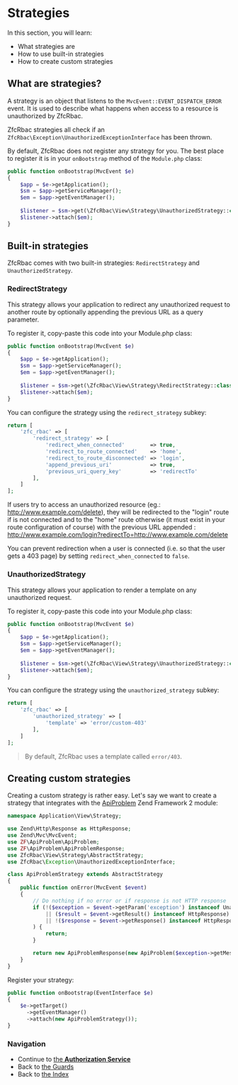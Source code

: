 # Strategies

In this section, you will learn:

* What strategies are
* How to use built-in strategies
* How to create custom strategies

## What are strategies?

A strategy is an object that listens to the `MvcEvent::EVENT_DISPATCH_ERROR` event. It is used to describe what
happens when access to a resource is unauthorized by ZfcRbac.

ZfcRbac strategies all check if an `ZfcRbac\Exception\UnauthorizedExceptionInterface` has been thrown.

By default, ZfcRbac does not register any strategy for you. The best place to register it is in your `onBootstrap`
method of the `Module.php` class:

```php
public function onBootstrap(MvcEvent $e)
{
    $app = $e->getApplication();
    $sm = $app->getServiceManager();
    $em = $app->getEventManager();
    
    $listener = $sm->get(\ZfcRbac\View\Strategy\UnauthorizedStrategy::class);
    $listener->attach($em);
}
```

## Built-in strategies

ZfcRbac comes with two built-in strategies: `RedirectStrategy` and `UnauthorizedStrategy`.

### RedirectStrategy

This strategy allows your application to redirect any unauthorized request to another route by optionally appending the previous
URL as a query parameter.

To register it, copy-paste this code into your Module.php class:

```php
public function onBootstrap(MvcEvent $e)
{
    $app = $e->getApplication();
    $sm = $app->getServiceManager();
    $em = $app->getEventManager();
    
    $listener = $sm->get(\ZfcRbac\View\Strategy\RedirectStrategy::class);
    $listener->attach($em);
}
```

You can configure the strategy using the `redirect_strategy` subkey:

```php
return [
    'zfc_rbac' => [
        'redirect_strategy' => [
            'redirect_when_connected'        => true,
            'redirect_to_route_connected'    => 'home',
            'redirect_to_route_disconnected' => 'login',
            'append_previous_uri'            => true,
            'previous_uri_query_key'         => 'redirectTo'
        ],
    ]
];
```

If users try to access an unauthorized resource (eg.: http://www.example.com/delete), they will be
redirected to the "login" route if is not connected and to the "home" route otherwise (it must exist in your route configuration
of course) with the previous URL appended : http://www.example.com/login?redirectTo=http://www.example.com/delete

You can prevent redirection when a user is connected (i.e. so that the user gets a 403 page) by setting `redirect_when_connected` to `false`.

### UnauthorizedStrategy

This strategy allows your application to render a template on any unauthorized request.

To register it, copy-paste this code into your Module.php class:

```php
public function onBootstrap(MvcEvent $e)
{
    $app = $e->getApplication();
    $sm = $app->getServiceManager();
    $em = $app->getEventManager();
    
    $listener = $sm->get(\ZfcRbac\View\Strategy\UnauthorizedStrategy::class);
    $listener->attach($em);
}
```

You can configure the strategy using the `unauthorized_strategy` subkey:

```php
return [
    'zfc_rbac' => [
        'unauthorized_strategy' => [
            'template' => 'error/custom-403'
        ],
    ]
];
```

> By default, ZfcRbac uses a template called `error/403`.

## Creating custom strategies

Creating a custom strategy is rather easy. Let's say we want to create a strategy that integrates with
the [ApiProblem](https://github.com/zfcampus/zf-api-problem) Zend Framework 2 module:

```php
namespace Application\View\Strategy;

use Zend\Http\Response as HttpResponse;
use Zend\Mvc\MvcEvent;
use ZF\ApiProblem\ApiProblem;
use ZF\ApiProblem\ApiProblemResponse;
use ZfcRbac\View\Strategy\AbstractStrategy;
use ZfcRbac\Exception\UnauthorizedExceptionInterface;

class ApiProblemStrategy extends AbstractStrategy
{
    public function onError(MvcEvent $event)
    {
        // Do nothing if no error or if response is not HTTP response
        if (!($exception = $event->getParam('exception') instanceof UnauthorizedExceptionInterface)
            || ($result = $event->getResult() instanceof HttpResponse)
            || !($response = $event->getResponse() instanceof HttpResponse)
        ) {
            return;
        }

        return new ApiProblemResponse(new ApiProblem($exception->getMessage()));
    }
}
```

Register your strategy:

```php
public function onBootstrap(EventInterface $e)
{
    $e->getTarget()
      ->getEventManager()
      ->attach(new ApiProblemStrategy());
}
```

### Navigation

* Continue to [the **Authorization Service**](06.%20Using%20the%20Authorization%20Service.md)
* Back to [the Guards](04.%20Guards.md)
* Back to [the Index](README.md)
